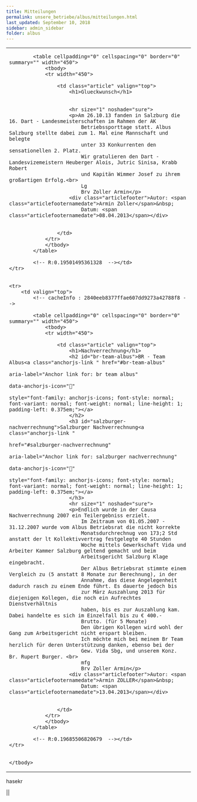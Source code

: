 ```yaml
---
title: Mitteilungen
permalink: unsere_betriebe/albus/mitteilungen.html
last_updated: September 10, 2018
sidebar: admin_sidebar
folder: albus
---
```


<table cellpadding="0" cellspacing="0" border="0" summary="">
    <tbody>
    <tr>
        <td valign="top">


            <table cellpadding="0" cellspacing="0" border="0" summary="" width="450">
                <tbody>
                <tr width="450">
                    
                    <td class="article" valign="top">
                        <h1>Glueckwunsch</h1>


                        <hr size="1" noshade="sure">
                        <p>Am 26.10.13 fanden in Salzburg die 16. Dart - Landesmeisterschaften im Rahmen der AK
                            Betriebssporttage statt. Albus Salzburg stellte dabei zum 1. Mal eine Mannschaft und belegte
                            unter 33 Konkurrenten den sensationellen 2. Platz.
                            Wir gratulieren den Dart - Landesvizemeistern Heuberger Alois, Jutric Sinisa, Krabb Robert
                            und Kapitän Wimmer Josef zu ihrem großartigen Erfolg.<br>
                            Lg
                            Brv Zoller Armin</p>
                        <div class="articlefooter">Autor: <span class="articlefooternamedate">Armin Zoller</span>&nbsp;
                            Datum: <span class="articlefooternamedate">08.04.2013</span></div>


                    </td>
                </tr>
                </tbody>
            </table>

            <!-- R:0.19501495361328  --></td>
    </tr>


    <tr>
        <td valign="top">
            <!-- cacheInfo : 2840eeb8377ffae607dd9273a42788f8 -->

            <table cellpadding="0" cellspacing="0" border="0" summary="" width="450">
                <tbody>
                <tr width="450">
                    
                    <td class="article" valign="top">
                        <h1>Nachverrechnung</h1>
                        <h2 id="br-team-albus">BR - Team Albus<a class="anchorjs-link " href="#br-team-albus"
                                                                 aria-label="Anchor link for: br team albus"
                                                                 data-anchorjs-icon=""
                                                                 style="font-family: anchorjs-icons; font-style: normal; font-variant: normal; font-weight: normal; line-height: 1; padding-left: 0.375em;"></a>
                        </h2>
                        <h3 id="salzburger-nachverrechnung">Salzburger Nachverrechnung<a class="anchorjs-link "
                                                                                         href="#salzburger-nachverrechnung"
                                                                                         aria-label="Anchor link for: salzburger nachverrechnung"
                                                                                         data-anchorjs-icon=""
                                                                                         style="font-family: anchorjs-icons; font-style: normal; font-variant: normal; font-weight: normal; line-height: 1; padding-left: 0.375em;"></a>
                        </h3>
                        <hr size="1" noshade="sure">
                        <p>Endlich wurde in der Causa Nachverrechnung 2007 ein Teilergebniss erzielt.
                            Im Zeitraum von 01.05.2007 - 31.12.2007 wurde vom Albus Betriebsrat die nicht korrekte
                            Monatsdurchrechnug von 173;2 Std anstatt der lt Kollektivvertrag festgelegte 40 Stunden
                            Woche mittels Gewerkschaft Vida und Arbeiter Kammer Salzburg geltend gemacht und beim
                            Arbeitsgericht Salzburg Klage eingebracht.
                            Der Albus Betriebsrat stimmte einem Vergleich zu (5 anstatt 8 Monate zur Berechnung), in der
                            Annahme, das diese Angelegenheit dadurch rasch zu einem Ende führt. Es dauerte jedoch bis
                            zur März Auszahlung 2013 für diejenigen Kollegen, die noch ein Aufrechtes Dienstverhältnis
                            haben, bis es zur Auszahlung kam. Dabei handelte es sich im Einzelfall bis zu € 400.-
                            Brutto. (für 5 Monate)
                            Den übrigen Kollegen wird wohl der Gang zum Arbeitsgericht nicht erspart bleiben.
                            Ich möchte mich bei meinem Br Team herzlich für deren Unterstützung danken, ebenso bei der
                            Gew. Vida Sbg, und unserem Konz. Br. Rupert Burger. <br>
                            mfg
                            Brv Zoller Armin</p>
                        <div class="articlefooter">Autor: <span class="articlefooternamedate">Armin ZOLLER</span>&nbsp;
                            Datum: <span class="articlefooternamedate">13.04.2013</span></div>


                    </td>
                </tr>
                </tbody>
            </table>

            <!-- R:0.19685506820679  --></td>
    </tr>


    </tbody>
</table>



hasekr

||